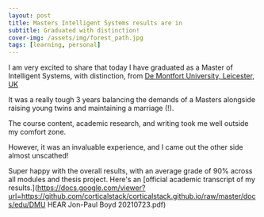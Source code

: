 ```yaml
---
layout: post
title: Masters Intelligent Systems results are in
subtitle: Graduated with distinction!
cover-img: /assets/img/forest_path.jpg
tags: [learning, personal]
---
```

I am very excited to share that today I have graduated as a Master of Intelligent Systems, with distinction, from [De Montfort University, Leicester, UK](https://www.dmu.ac.uk/home)

It was a really tough 3 years balancing the demands of a Masters alongside raising young twins and maintaining a marriage (!). 

The course content, academic research, and writing took me well outside my comfort zone. 

However, it was an invaluable experience, and I came out the other side almost unscathed!

Super happy with the overall results, with an average grade of 90% across all modules and thesis project. Here's an [official academic transcript of my results.](https://docs.google.com/viewer?url=https://github.com/corticalstack/corticalstack.github.io/raw/master/docs/edu/DMU HEAR Jon-Paul Boyd 20210723.pdf) 